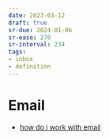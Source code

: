 ```yaml
---
date: 2023-03-12
draft: true
sr-due: 2024-01-06
sr-ease: 270
sr-interval: 234
tags:
- inbox
- definition
---
```


# Email


- [how do i work with email](./how%20do%20i%20work%20with%20email.md)
